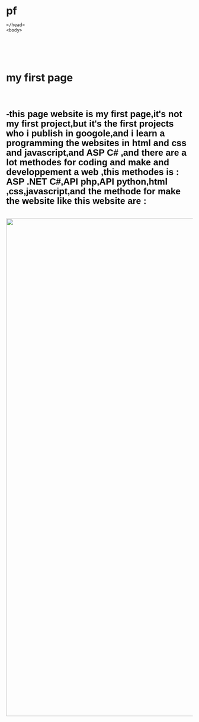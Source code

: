 # pf<!DOCTYPE html>
<html>
    <head>

<title>pageF</title>
<link rel="shortcut icon" href="file:///C:/Users/X260/Pictures/logoPageF.png" >
<style>

#h1a{text-align: center;font-family: monospace;color: blue; background-color: aqua;}
#p1a{color: black;font-family: arial; font-size: 24px; line-height: 26px;}
#img1{width: 1340px;}
*{padding:0;margin:0;right: 5px;}
</style>

    </head>
    <body>
<script>



</script>

<br><br><br>
<h1 id="h1a">my first page</h1>
<br><br>
<h2 id="p1a">-this page website is my first page,it's not my first project,but it's the first projects who i publish in googole,and i learn 
    a programming the websites in html and css and javascript,and ASP C# ,and there are a lot methodes for coding and make and developpement a 
    web ,this methodes is : ASP .NET C#,API php,API python,html ,css,javascript,and the methode for make the website like this website are :</h2>
<br><br>
    <img id="img1" src="C:/Users/X260/Desktop/Page/Imaes/txtHTML&CSS&JS.png" >    
</body>
</html>
